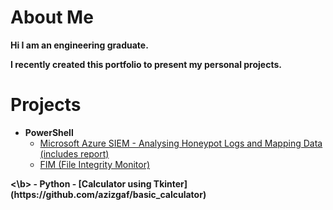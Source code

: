 <h1>About Me</h1>

<b>Hi I am an engineering graduate. 

I recently created this portfolio to present my personal projects.
</b>
<h1>Projects</h1>

- <b>PowerShell</b>
  - [Microsoft Azure SIEM - Analysing Honeypot Logs and Mapping Data (includes report)](https://github.com/azizgaf/Azure_SIEM)
  - [FIM (File Integrity Monitor)](https://github.com/azizgaf/FIM)
<b>
<\b>
- <b>Python</b>
  - [Calculator using Tkinter](https://github.com/azizgaf/basic_calculator)


<!--
**joshmadakor1/joshmadakor1** is a ✨ _special_ ✨ repository because its `README.md` (this file) appears on your GitHub profile.

Here are some ideas to get you started:

- 🔭 I’m currently working on ...
- 🌱 I’m currently learning ...
- 👯 I’m looking to collaborate on ...
- 🤔 I’m looking for help with ...
- 💬 Ask me about ...
- 📫 How to reach me: ...
- 😄 Pronouns: ...
- ⚡ Fun fact: ...
-->
